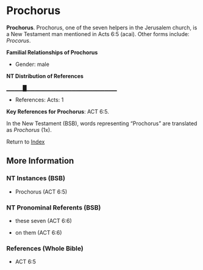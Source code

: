 # Prochorus
**Prochorus**. 
Prochorus, one of the seven helpers in the Jerusalem church, is a New Testament man mentioned in Acts 6:5 (acai). 
Other forms include: 
*Procorus*. 




**Familial Relationships of Prochorus**


* Gender: male


**NT Distribution of References**

▁▁▁▁█▁▁▁▁▁▁▁▁▁▁▁▁▁▁▁▁▁▁▁▁▁▁
* References: Acts: 1



**Key References for Prochorus**: 
ACT 6:5. 




In the New Testament (BSB), words representing “Prochorus” are translated as 
*Prochorus* (1x). 


Return to [Index](00-Index.md)

## More Information

### NT Instances (BSB)

* Prochorus (ACT 6:5)



### NT Pronominal Referents (BSB)

* these seven (ACT 6:6)

* on them (ACT 6:6)



### References (Whole Bible)

* ACT 6:5



